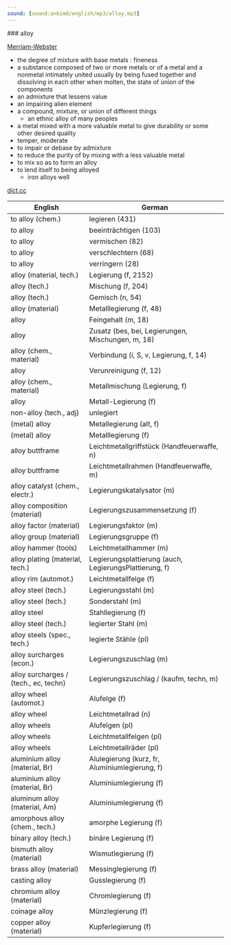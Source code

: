 ```yaml
---
sound: [sound:ankimd/english/mp3/alloy.mp3]
---
```


\### alloy

[Merriam-Webster](https://www.merriam-webster.com/dictionary/alloy)

- the degree of mixture with base metals : fineness
- a substance composed of two or more metals or of a metal and a nonmetal intimately united usually by being fused together and dissolving in each other when molten, the state of union of the components
- an admixture that lessens value
- an impairing alien element
- a compound, mixture, or union of different things
    - an ethnic alloy of many peoples
- a metal mixed with a more valuable metal to give durability or some other desired quality
- temper, moderate
- to impair or debase by admixture
- to reduce the purity of by mixing with a less valuable metal
- to mix so as to form an alloy
- to lend itself to being alloyed
    - iron alloys well

[dict.cc](https://www.dict.cc/alloy)

| English        | German       |
| -------------- | ------------ |
| to alloy (chem.) | legieren (431) |
| to alloy | beeinträchtigen (103) |
| to alloy | vermischen (82) |
| to alloy | verschlechtern (68) |
| to alloy | verringern (28) |
| alloy (material, tech.) | Legierung (f, 2152) |
| alloy (tech.) | Mischung (f, 204) |
| alloy (tech.) | Gemisch (n, 54) |
| alloy (material) | Metalllegierung (f, 48) |
| alloy | Feingehalt (m, 18) |
| alloy | Zusatz (bes, bei, Legierungen, Mischungen, m, 18) |
| alloy (chem., material) | Verbindung (i, S, v, Legierung, f, 14) |
| alloy | Verunreinigung (f, 12) |
| alloy (chem., material) | Metallmischung (Legierung, f) |
| alloy | Metall-Legierung (f) |
| non-alloy (tech., adj) | unlegiert |
| (metal) alloy | Metallegierung (alt, f) |
| (metal) alloy | Metalllegierung (f) |
| alloy buttframe | Leichtmetallgriffstück (Handfeuerwaffe, n) |
| alloy buttframe | Leichtmetallrahmen (Handfeuerwaffe, m) |
| alloy catalyst (chem., electr.) | Legierungskatalysator (m) |
| alloy composition (material) | Legierungszusammensetzung (f) |
| alloy factor (material) | Legierungsfaktor (m) |
| alloy group (material) | Legierungsgruppe (f) |
| alloy hammer (tools) | Leichtmetallhammer (m) |
| alloy plating (material, tech.) | Legierungsplattierung (auch, LegierungsPlattierung, f) |
| alloy rim (automot.) | Leichtmetallfelge (f) |
| alloy steel (tech.) | Legierungsstahl (m) |
| alloy steel (tech.) | Sonderstahl (m) |
| alloy steel | Stahllegierung (f) |
| alloy steel (tech.) | legierter Stahl (m) |
| alloy steels (spec., tech.) | legierte Stähle (pl) |
| alloy surcharges (econ.) | Legierungszuschlag (m) |
| alloy surcharges / (tech., ec, techn) | Legierungszuschlag / (kaufm, techn, m) |
| alloy wheel (automot.) | Alufelge (f) |
| alloy wheel | Leichtmetallrad (n) |
| alloy wheels | Alufelgen (pl) |
| alloy wheels | Leichtmetallfelgen (pl) |
| alloy wheels | Leichtmetallräder (pl) |
| aluminium alloy (material, Br) | Alulegierung (kurz, fr, Aluminiumlegierung, f) |
| aluminium alloy (material, Br) | Aluminiumlegierung (f) |
| aluminum alloy (material, Am) | Aluminiumlegierung (f) |
| amorphous alloy (chem., tech.) | amorphe Legierung (f) |
| binary alloy (tech.) | binäre Legierung (f) |
| bismuth alloy (material) | Wismutlegierung (f) |
| brass alloy (material) | Messinglegierung (f) |
| casting alloy | Gusslegierung (f) |
| chromium alloy (material) | Chromlegierung (f) |
| coinage alloy | Münzlegierung (f) |
| copper alloy (material) | Kupferlegierung (f) |
